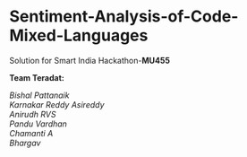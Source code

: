 # Sentiment-Analysis-of-Code-Mixed-Languages
Solution for Smart India Hackathon-__MU455__


__Team Teradat:__

_Bishal Pattanaik\
Karnakar Reddy Asireddy\
Anirudh RVS\
Pandu Vardhan\
Chamanti A\
Bhargav_
